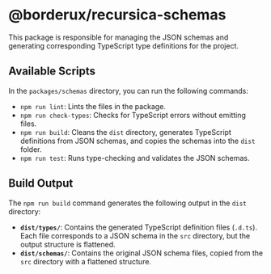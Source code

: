 # @borderux/recursica-schemas

This package is responsible for managing the JSON schemas and generating corresponding TypeScript type definitions for the project.

## Available Scripts

In the `packages/schemas` directory, you can run the following commands:

- `npm run lint`: Lints the files in the package.
- `npm run check-types`: Checks for TypeScript errors without emitting files.
- `npm run build`: Cleans the `dist` directory, generates TypeScript definitions from JSON schemas, and copies the schemas into the `dist` folder.
- `npm run test`: Runs type-checking and validates the JSON schemas.

## Build Output

The `npm run build` command generates the following output in the `dist` directory:

- **`dist/types/`**: Contains the generated TypeScript definition files (`.d.ts`). Each file corresponds to a JSON schema in the `src` directory, but the output structure is flattened.
- **`dist/schemas/`**: Contains the original JSON schema files, copied from the `src` directory with a flattened structure.
